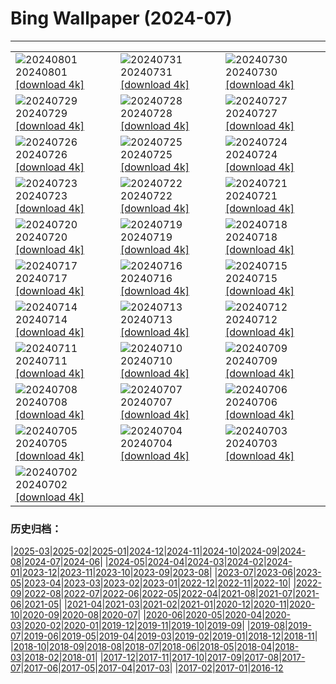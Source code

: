 # Bing Wallpaper (2024-07)
**************

<table><tr><td><img class="wallpaper" src="https://www.bing.com/th?id=OHR.Nebuta2024_JA-JP7778073736_1920x1080.jpg" alt="20240801"> 20240801 <a href="https://www.bing.com/th?id=OHR.Nebuta2024_JA-JP7778073736_UHD.jpg">[download 4k]</a></td><td><img class="wallpaper" src="https://www.bing.com/th?id=OHR.HoodoosBryce_JA-JP7560776836_1920x1080.jpg" alt="20240731"> 20240731 <a href="https://www.bing.com/th?id=OHR.HoodoosBryce_JA-JP7560776836_UHD.jpg">[download 4k]</a></td><td><img class="wallpaper" src="https://www.bing.com/th?id=OHR.GimignanoTuscany_JA-JP7399834117_1920x1080.jpg" alt="20240730"> 20240730 <a href="https://www.bing.com/th?id=OHR.GimignanoTuscany_JA-JP7399834117_UHD.jpg">[download 4k]</a></td></tr><tr><td><img class="wallpaper" src="https://www.bing.com/th?id=OHR.CorbettTigers_JA-JP7161301838_1920x1080.jpg" alt="20240729"> 20240729 <a href="https://www.bing.com/th?id=OHR.CorbettTigers_JA-JP7161301838_UHD.jpg">[download 4k]</a></td><td><img class="wallpaper" src="https://www.bing.com/th?id=OHR.BeachHutsSweden_JA-JP6949327574_1920x1080.jpg" alt="20240728"> 20240728 <a href="https://www.bing.com/th?id=OHR.BeachHutsSweden_JA-JP6949327574_UHD.jpg">[download 4k]</a></td><td><img class="wallpaper" src="https://www.bing.com/th?id=OHR.RhinelandVineyards_JA-JP6772337865_1920x1080.jpg" alt="20240727"> 20240727 <a href="https://www.bing.com/th?id=OHR.RhinelandVineyards_JA-JP6772337865_UHD.jpg">[download 4k]</a></td></tr><tr><td><img class="wallpaper" src="https://www.bing.com/th?id=OHR.PontNeuf_JA-JP6539297380_1920x1080.jpg" alt="20240726"> 20240726 <a href="https://www.bing.com/th?id=OHR.PontNeuf_JA-JP6539297380_UHD.jpg">[download 4k]</a></td><td><img class="wallpaper" src="https://www.bing.com/th?id=OHR.SmokyMountainTrail_JA-JP3526148027_1920x1080.jpg" alt="20240725"> 20240725 <a href="https://www.bing.com/th?id=OHR.SmokyMountainTrail_JA-JP3526148027_UHD.jpg">[download 4k]</a></td><td><img class="wallpaper" src="https://www.bing.com/th?id=OHR.WindBell2024_JA-JP3427351394_1920x1080.jpg" alt="20240724"> 20240724 <a href="https://www.bing.com/th?id=OHR.WindBell2024_JA-JP3427351394_UHD.jpg">[download 4k]</a></td></tr><tr><td><img class="wallpaper" src="https://www.bing.com/th?id=OHR.MethoniCastle_JA-JP3234736349_1920x1080.jpg" alt="20240723"> 20240723 <a href="https://www.bing.com/th?id=OHR.MethoniCastle_JA-JP3234736349_UHD.jpg">[download 4k]</a></td><td><img class="wallpaper" src="https://www.bing.com/th?id=OHR.MedievalRothenburg_JA-JP3111613598_1920x1080.jpg" alt="20240722"> 20240722 <a href="https://www.bing.com/th?id=OHR.MedievalRothenburg_JA-JP3111613598_UHD.jpg">[download 4k]</a></td><td><img class="wallpaper" src="https://www.bing.com/th?id=OHR.ZanzibarBoats_JA-JP2984048559_1920x1080.jpg" alt="20240721"> 20240721 <a href="https://www.bing.com/th?id=OHR.ZanzibarBoats_JA-JP2984048559_UHD.jpg">[download 4k]</a></td></tr><tr><td><img class="wallpaper" src="https://www.bing.com/th?id=OHR.MineralMoon_JA-JP2878137098_1920x1080.jpg" alt="20240720"> 20240720 <a href="https://www.bing.com/th?id=OHR.MineralMoon_JA-JP2878137098_UHD.jpg">[download 4k]</a></td><td><img class="wallpaper" src="https://www.bing.com/th?id=OHR.YoungJaguar_JA-JP3725468269_1920x1080.jpg" alt="20240719"> 20240719 <a href="https://www.bing.com/th?id=OHR.YoungJaguar_JA-JP3725468269_UHD.jpg">[download 4k]</a></td><td><img class="wallpaper" src="https://www.bing.com/th?id=OHR.MayotteCoral_JA-JP2527980968_1920x1080.jpg" alt="20240718"> 20240718 <a href="https://www.bing.com/th?id=OHR.MayotteCoral_JA-JP2527980968_UHD.jpg">[download 4k]</a></td></tr><tr><td><img class="wallpaper" src="https://www.bing.com/th?id=OHR.GionFestival2024_JA-JP2391295161_1920x1080.jpg" alt="20240717"> 20240717 <a href="https://www.bing.com/th?id=OHR.GionFestival2024_JA-JP2391295161_UHD.jpg">[download 4k]</a></td><td><img class="wallpaper" src="https://www.bing.com/th?id=OHR.AncientOrkney_JA-JP2155595314_1920x1080.jpg" alt="20240716"> 20240716 <a href="https://www.bing.com/th?id=OHR.AncientOrkney_JA-JP2155595314_UHD.jpg">[download 4k]</a></td><td><img class="wallpaper" src="https://www.bing.com/th?id=OHR.TateishiPark_JA-JP2045138918_1920x1080.jpg" alt="20240715"> 20240715 <a href="https://www.bing.com/th?id=OHR.TateishiPark_JA-JP2045138918_UHD.jpg">[download 4k]</a></td></tr><tr><td><img class="wallpaper" src="https://www.bing.com/th?id=OHR.MuseumIsland_JA-JP9009131694_1920x1080.jpg" alt="20240714"> 20240714 <a href="https://www.bing.com/th?id=OHR.MuseumIsland_JA-JP9009131694_UHD.jpg">[download 4k]</a></td><td><img class="wallpaper" src="https://www.bing.com/th?id=OHR.CappadociaRocks_JA-JP5563518724_1920x1080.jpg" alt="20240713"> 20240713 <a href="https://www.bing.com/th?id=OHR.CappadociaRocks_JA-JP5563518724_UHD.jpg">[download 4k]</a></td><td><img class="wallpaper" src="https://www.bing.com/th?id=OHR.RainierWildflowers_JA-JP5257571908_1920x1080.jpg" alt="20240712"> 20240712 <a href="https://www.bing.com/th?id=OHR.RainierWildflowers_JA-JP5257571908_UHD.jpg">[download 4k]</a></td></tr><tr><td><img class="wallpaper" src="https://www.bing.com/th?id=OHR.GangiSicily_JA-JP2426936283_1920x1080.jpg" alt="20240711"> 20240711 <a href="https://www.bing.com/th?id=OHR.GangiSicily_JA-JP2426936283_UHD.jpg">[download 4k]</a></td><td><img class="wallpaper" src="https://www.bing.com/th?id=OHR.Lanternplant2024_JA-JP2260534010_1920x1080.jpg" alt="20240710"> 20240710 <a href="https://www.bing.com/th?id=OHR.Lanternplant2024_JA-JP2260534010_UHD.jpg">[download 4k]</a></td><td><img class="wallpaper" src="https://www.bing.com/th?id=OHR.TalampayaNP_JA-JP2093558410_1920x1080.jpg" alt="20240709"> 20240709 <a href="https://www.bing.com/th?id=OHR.TalampayaNP_JA-JP2093558410_UHD.jpg">[download 4k]</a></td></tr><tr><td><img class="wallpaper" src="https://www.bing.com/th?id=OHR.NorwayBlueberries_JA-JP1900215964_1920x1080.jpg" alt="20240708"> 20240708 <a href="https://www.bing.com/th?id=OHR.NorwayBlueberries_JA-JP1900215964_UHD.jpg">[download 4k]</a></td><td><img class="wallpaper" src="https://www.bing.com/th?id=OHR.Tanabata2024_JA-JP1586960009_1920x1080.jpg" alt="20240707"> 20240707 <a href="https://www.bing.com/th?id=OHR.Tanabata2024_JA-JP1586960009_UHD.jpg">[download 4k]</a></td><td><img class="wallpaper" src="https://www.bing.com/th?id=OHR.ConwyRiver_JA-JP1379612776_1920x1080.jpg" alt="20240706"> 20240706 <a href="https://www.bing.com/th?id=OHR.ConwyRiver_JA-JP1379612776_UHD.jpg">[download 4k]</a></td></tr><tr><td><img class="wallpaper" src="https://www.bing.com/th?id=OHR.NoahBeach_JA-JP0901623378_1920x1080.jpg" alt="20240705"> 20240705 <a href="https://www.bing.com/th?id=OHR.NoahBeach_JA-JP0901623378_UHD.jpg">[download 4k]</a></td><td><img class="wallpaper" src="https://www.bing.com/th?id=OHR.YenBaiTerraces_JA-JP0209668675_1920x1080.jpg" alt="20240704"> 20240704 <a href="https://www.bing.com/th?id=OHR.YenBaiTerraces_JA-JP0209668675_UHD.jpg">[download 4k]</a></td><td><img class="wallpaper" src="https://www.bing.com/th?id=OHR.MeerkatManor_JA-JP0029401551_1920x1080.jpg" alt="20240703"> 20240703 <a href="https://www.bing.com/th?id=OHR.MeerkatManor_JA-JP0029401551_UHD.jpg">[download 4k]</a></td></tr><tr><td><img class="wallpaper" src="https://www.bing.com/th?id=OHR.ItalicaRuins_JA-JP9815947599_1920x1080.jpg" alt="20240702"> 20240702 <a href="https://www.bing.com/th?id=OHR.ItalicaRuins_JA-JP9815947599_UHD.jpg">[download 4k]</a></td><td></td><td></td></tr></table>

### 历史归档：

|[2025-03](/../2025-03/2025-03.md)|[2025-02](/../2025-02/2025-02.md)|[2025-01](/../2025-01/2025-01.md)|[2024-12](/../2024-12/2024-12.md)|[2024-11](/../2024-11/2024-11.md)|[2024-10](/../2024-10/2024-10.md)|[2024-09](/../2024-09/2024-09.md)|[2024-08](/../2024-08/2024-08.md)|[2024-07](/2024-07.md)|[2024-06](/../2024-06/2024-06.md)|
|[2024-05](/../2024-05/2024-05.md)|[2024-04](/../2024-04/2024-04.md)|[2024-03](/../2024-03/2024-03.md)|[2024-02](/../2024-02/2024-02.md)|[2024-01](/../2024-01/2024-01.md)|[2023-12](/../2023-12/2023-12.md)|[2023-11](/../2023-11/2023-11.md)|[2023-10](/../2023-10/2023-10.md)|[2023-09](/../2023-09/2023-09.md)|[2023-08](/../2023-08/2023-08.md)|
|[2023-07](/../2023-07/2023-07.md)|[2023-06](/../2023-06/2023-06.md)|[2023-05](/../2023-05/2023-05.md)|[2023-04](/../2023-04/2023-04.md)|[2023-03](/../2023-03/2023-03.md)|[2023-02](/../2023-02/2023-02.md)|[2023-01](/../2023-01/2023-01.md)|[2022-12](/../2022-12/2022-12.md)|[2022-11](/../2022-11/2022-11.md)|[2022-10](/../2022-10/2022-10.md)|
|[2022-09](/../2022-09/2022-09.md)|[2022-08](/../2022-08/2022-08.md)|[2022-07](/../2022-07/2022-07.md)|[2022-06](/../2022-06/2022-06.md)|[2022-05](/../2022-05/2022-05.md)|[2022-04](/../2022-04/2022-04.md)|[2021-08](/../2021-08/2021-08.md)|[2021-07](/../2021-07/2021-07.md)|[2021-06](/../2021-06/2021-06.md)|[2021-05](/../2021-05/2021-05.md)|
|[2021-04](/../2021-04/2021-04.md)|[2021-03](/../2021-03/2021-03.md)|[2021-02](/../2021-02/2021-02.md)|[2021-01](/../2021-01/2021-01.md)|[2020-12](/../2020-12/2020-12.md)|[2020-11](/../2020-11/2020-11.md)|[2020-10](/../2020-10/2020-10.md)|[2020-09](/../2020-09/2020-09.md)|[2020-08](/../2020-08/2020-08.md)|[2020-07](/../2020-07/2020-07.md)|
|[2020-06](/../2020-06/2020-06.md)|[2020-05](/../2020-05/2020-05.md)|[2020-04](/../2020-04/2020-04.md)|[2020-03](/../2020-03/2020-03.md)|[2020-02](/../2020-02/2020-02.md)|[2020-01](/../2020-01/2020-01.md)|[2019-12](/../2019-12/2019-12.md)|[2019-11](/../2019-11/2019-11.md)|[2019-10](/../2019-10/2019-10.md)|[2019-09](/../2019-09/2019-09.md)|
|[2019-08](/../2019-08/2019-08.md)|[2019-07](/../2019-07/2019-07.md)|[2019-06](/../2019-06/2019-06.md)|[2019-05](/../2019-05/2019-05.md)|[2019-04](/../2019-04/2019-04.md)|[2019-03](/../2019-03/2019-03.md)|[2019-02](/../2019-02/2019-02.md)|[2019-01](/../2019-01/2019-01.md)|[2018-12](/../2018-12/2018-12.md)|[2018-11](/../2018-11/2018-11.md)|
|[2018-10](/../2018-10/2018-10.md)|[2018-09](/../2018-09/2018-09.md)|[2018-08](/../2018-08/2018-08.md)|[2018-07](/../2018-07/2018-07.md)|[2018-06](/../2018-06/2018-06.md)|[2018-05](/../2018-05/2018-05.md)|[2018-04](/../2018-04/2018-04.md)|[2018-03](/../2018-03/2018-03.md)|[2018-02](/../2018-02/2018-02.md)|[2018-01](/../2018-01/2018-01.md)|
|[2017-12](/../2017-12/2017-12.md)|[2017-11](/../2017-11/2017-11.md)|[2017-10](/../2017-10/2017-10.md)|[2017-09](/../2017-09/2017-09.md)|[2017-08](/../2017-08/2017-08.md)|[2017-07](/../2017-07/2017-07.md)|[2017-06](/../2017-06/2017-06.md)|[2017-05](/../2017-05/2017-05.md)|[2017-04](/../2017-04/2017-04.md)|[2017-03](/../2017-03/2017-03.md)|
|[2017-02](/../2017-02/2017-02.md)|[2017-01](/../2017-01/2017-01.md)|[2016-12](/../2016-12/2016-12.md)